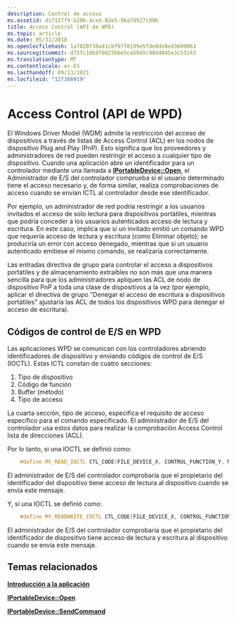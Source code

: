 ```yaml
---
description: Control de acceso
ms.assetid: d17137f9-b206-4ced-82e5-96a7d927c89b
title: Access Control (API de WPD)
ms.topic: article
ms.date: 05/31/2018
ms.openlocfilehash: 1a7820f38a41cbf9ff0199e5fde8de8ed3609063
ms.sourcegitcommit: d75fc10b9f0825bbe5ce5045c90d4045e3c53243
ms.translationtype: MT
ms.contentlocale: es-ES
ms.lasthandoff: 09/13/2021
ms.locfileid: "127266919"
---
```

# <a name="access-control-wpd-api"></a>Access Control (API de WPD)

El Windows Driver Model (WDM) admite la restricción del acceso de dispositivos a través de listas de Access Control (ACL) en los nodos de dispositivo Plug and Play (PnP). Esto significa que los proveedores y administradores de red pueden restringir el acceso a cualquier tipo de dispositivo. Cuando una aplicación abre un identificador para un controlador mediante una llamada a [**IPortableDevice::Open**](/windows/desktop/api/PortableDeviceApi/nf-portabledeviceapi-iportabledevice-open), el Administrador de E/S del controlador comprueba si el usuario determinado tiene el acceso necesario y, de forma similar, realiza comprobaciones de acceso cuando se envían ICTL al controlador desde ese identificador.

Por ejemplo, un administrador de red podría restringir a los usuarios invitados el acceso de solo lectura para dispositivos portátiles, mientras que podría conceder a los usuarios autenticados acceso de lectura y escritura. En este caso, implica que si un invitado emitió un comando WPD que requería acceso de lectura y escritura (como Eliminar objeto); se produciría un error con acceso denegado, mientras que si un usuario autenticado emitiese el mismo comando, se realizaría correctamente.

Las entradas directiva de grupo para controlar el acceso a dispositivos portátiles y de almacenamiento extraíbles no son más que una manera sencilla para que los administradores apliquen las ACL de nodo de dispositivo PnP a toda una clase de dispositivos a la vez (por ejemplo, aplicar el directiva de grupo "Denegar el acceso de escritura a dispositivos portátiles" ajustaría las ACL de todos los dispositivos WPD para denegar el acceso de escritura).

## <a name="io-control-codes-in-wpd"></a>Códigos de control de E/S en WPD

Las aplicaciones WPD se comunican con los controladores abriendo identificadores de dispositivo y enviando códigos de control de E/S (IOCTL). Estas ICTL constan de cuatro secciones:

1.  Tipo de dispositivo
2.  Código de función
3.  Buffer (método)
4.  Tipo de acceso

La cuarta sección, tipo de acceso, especifica el requisito de acceso específico para el comando especificado. El administrador de E/S del controlador usa estos datos para realizar la comprobación Access Control lista de direcciones (ACL).

Por lo tanto, si una IOCTL se definió como:


```C++
    #define MY_READ_IOCTL CTL_CODE(FILE_DEVICE_X, CONTROL_FUNCTION_Y, METHOD_BUFFERED, FILE_READ_ACCESS)
```



El administrador de E/S del controlador comprobaría que el propietario del identificador del dispositivo tiene acceso de lectura al dispositivo cuando se envía este mensaje.

Y, si una IOCTL se definió como:


```C++
    #define MY_READWRITE_IOCTL CTL_CODE(FILE_DEVICE_X, CONTROL_FUNCTION_Z, METHOD_BUFFERED, (FILE_READ_ACCESS | FILE_WRITE_ACCESS))
```



El administrador de E/S del controlador comprobaría que el propietario del identificador de dispositivo tiene acceso de lectura y escritura al dispositivo cuando se envía este mensaje.

## <a name="related-topics"></a>Temas relacionados

<dl> <dt>

[**Introducción a la aplicación**](application-overview.md)
</dt> <dt>

[**IPortableDevice::Open**](/windows/desktop/api/PortableDeviceApi/nf-portabledeviceapi-iportabledevice-open)
</dt> <dt>

[**IPortableDevice::SendCommand**](/windows/desktop/api/PortableDeviceApi/nf-portabledeviceapi-iportabledevice-sendcommand)
</dt> </dl>

 

 



